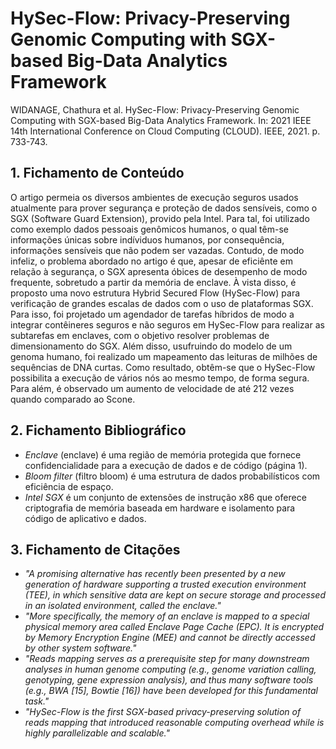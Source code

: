 # HySec-Flow: Privacy-Preserving Genomic Computing with SGX-based Big-Data Analytics Framework

WIDANAGE, Chathura et al. HySec-Flow: Privacy-Preserving Genomic Computing with SGX-based Big-Data Analytics Framework. In: 2021 IEEE 14th International Conference on Cloud Computing (CLOUD). IEEE, 2021. p. 733-743.

## 1. Fichamento de Conteúdo

O artigo permeia os diversos ambientes de execução seguros usados atualmente para prover segurança e proteção de dados sensíveis, como o SGX (Software Guard Extension), provido pela Intel. Para tal, foi utilizado como exemplo dados pessoais genômicos humanos, o qual têm-se informações únicas sobre indíviduos humanos, por consequência, informações sensíveis que não podem ser vazadas. Contudo, de modo infeliz, o problema abordado no artigo é que, apesar de eficiênte em relação à segurança, o SGX apresenta óbices de desempenho de modo frequente, sobretudo a partir da memória de enclave. À vista disso, é proposto uma novo estrutura Hybrid Secured Flow (HySec-Flow) para verificação de grandes escalas de dados com o uso de plataformas SGX. Para isso, foi projetado um agendador de tarefas híbridos de modo a integrar contêineres seguros e não seguros em HySec-Flow para realizar as subtarefas em enclaves, com o objetivo resolver problemas de dimensionamento do SGX. Além disso, usufruindo do modelo de um genoma humano, foi realizado um mapeamento das leituras de milhões de sequências de DNA curtas. Como resultado, obtêm-se que o HySec-Flow possibilita a execução de vários nós ao mesmo tempo, de forma segura. Para além, é observado um aumento de velocidade de até 212 vezes quando comparado ao Scone.

## 2. Fichamento Bibliográfico

* _Enclave_ (enclave) é uma região de memória protegida que fornece confidencialidade para a execução de dados e de código (página 1).
* _Bloom filter_ (filtro bloom) é uma estrutura de dados probabilísticos com eficiência de espaço.
* _Intel SGX_ é um conjunto de extensões de instrução x86 que oferece criptografia de memória baseada em hardware e isolamento para código de aplicativo e dados. 


## 3. Fichamento de Citações

* _"A promising alternative has recently been presented by a new generation of hardware supporting a trusted execution environment (TEE), in which sensitive data are kept on secure storage and processed in an isolated environment, called the enclave."_
* _"More specifically, the memory of an enclave is mapped to a special physical memory area called Enclave Page Cache (EPC). It is encrypted by Memory Encryption Engine (MEE) and cannot be directly accessed by other system software."_
* _"Reads mapping serves as a prerequisite step for many downstream analyses in human genome computing (e.g., genome variation calling, genotyping, gene expression analysis), and thus many software tools (e.g., BWA [15], Bowtie [16]) have been developed for this fundamental task."_
* _"HySec-Flow is the first SGX-based privacy-preserving solution of reads mapping that introduced reasonable computing overhead while is highly parallelizable and scalable."_

